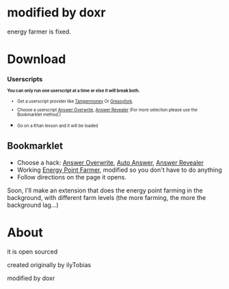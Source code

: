 # modified by doxr

energy farmer is fixed.

# Download

<small><small>

## Userscripts
**You can only run one userscript at a time or else it will break both.**
<br>

* Get a userscript provider like [Tampermoney](https://chromewebstore.google.com/detail/tampermonkey/dhdgffkkebhmkfjojejmpbldmpobfkfo) Or [Greasyfork](https://addons.mozilla.org/en-US/firefox/addon/greasemonkey/).
* Choose a userscript [Answer Overwrite](https://github.com/DoxrGitHub/Khan-Destroyer-Sourced/raw/main/cheats/overwrite.user.js), [Answer Revealer](https://github.com/DoxrGitHub/Khan-Destroyer-Sourced/raw/main/cheats/revealer.user.js) (For more selection please use the Bookmarklet method.)
* Go on a Khan lesson and it will be loaded

  </small></small>

## Bookmarklet

* Choose a hack: [Answer Overwrite](https://github.com/DoxrGitHub/Khan-Destroyer-Sourced/blob/main/cheats/answer_overwrite.md), [Auto Answer](https://github.com/DoxrGitHub/Khan-Destroyer-Sourced/blob/main/cheats/auto_answer.md), [Answer Revealer](https://github.com/DoxrGitHub/Khan-Destroyer-Sourced/blob/main/cheats/show_answers.md)
* Working [Energy Point Farmer](https://github.com/DoxrGitHub/Khan-Destroyer-Sourced/blob/main/cheats/farmer.md), modified so you don't have to do anything
* Follow directions on the page it opens. 

Soon, I'll make an extension that does the energy point farming in the background, with different farm levels (the more farming, the more the background lag...)

# About

it is open sourced

created originally by ilyTobias

modified by doxr